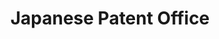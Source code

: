 ---
layout: default
api_or_bulk_downloads: Bulk
citation: 'State that you used: III Patent DB'
contributors: JPO
cost: None
description: '


  IIP Patent Database (IIP Patent DB) is a database developed for statistical analysis
  of patents based on the Japan Patent Office (JPO) “Standardized Data.“ Intellectual
  Property Institute (IIP) provides the IIP patent DB to further promote patent statistical
  research.'
last_edit: Mon, 30 May 2022 12:32:09 GMT
location: https://www.iip.or.jp/e/patentdb/index.html
maintained_by: Foundation for Intellectual Property, iip-patentdb@fdn-ip.or.jp
record_creation_timestamp: 11/15/2020 17:20:46
slug: japanese_patent_office
tags:
- Japan
- patents
- patent office
terms_of_use: Only for use by academic research institutions and other institutions
  for academic research purposes, cannot be used for commercial purposes.
timeframe: 1964-9/2019
title: Japanese Patent Office
uuid: 07ec4549-2429-4e8e-9ee3-6deefca0b075
---